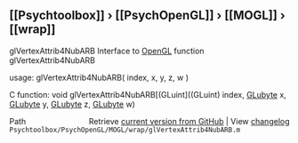 ## [[Psychtoolbox]] &#8250; [[PsychOpenGL]] &#8250; [[MOGL]] &#8250; [[wrap]]

glVertexAttrib4NubARB  Interface to [OpenGL](OpenGL) function glVertexAttrib4NubARB  
  
usage:  glVertexAttrib4NubARB( index, x, y, z, w )  
  
C function:  void glVertexAttrib4NubARB[(GLuint]((GLuint) index, [GLubyte](GLubyte) x, [GLubyte](GLubyte) y, [GLubyte](GLubyte) z, [GLubyte](GLubyte) w)  




<div class="code_header" style="text-align:right;">
  <span style="float:left;">Path&nbsp;&nbsp;</span> <span class="counter">Retrieve <a href=
  "https://raw.github.com/Psychtoolbox-3/Psychtoolbox-3/beta/Psychtoolbox/PsychOpenGL/MOGL/wrap/glVertexAttrib4NubARB.m">current version from GitHub</a> | View <a href=
  "https://github.com/Psychtoolbox-3/Psychtoolbox-3/commits/beta/Psychtoolbox/PsychOpenGL/MOGL/wrap/glVertexAttrib4NubARB.m">changelog</a></span>
</div>
<div class="code">
  <code>Psychtoolbox/PsychOpenGL/MOGL/wrap/glVertexAttrib4NubARB.m</code>
</div>

